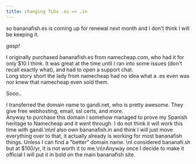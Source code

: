 ```yaml
---
title: changing TLDs .es => .in
---
```

so bananafish.es is coming up for renewal next month and I don't think I will be keeping it.

*gasp!*

I originally purchased bananafish.es from namecheap.com, who had it for only $10 I think.  It was great at the time until I ran into some issues (don't recall exactly what), and had to open a support chat.  
Long story short the lady from namecheap had no idea what a .es even was nor knew that namecheap even sold them. 

Sooo..

I transferred the domain name to gandi.net, who is pretty awesome.  They give free webhosting, email, ssl certs, and more.  
Anyway to purchase this domain I somehow managed to prove my Spanish heritage to Namecheap and it went through.  I do not think it will work this time with gandi.\n\nI also own bananafish.in and think I will just move everything over to that, it actually already is working for most bananafish things.  Unless I can find a \"better\" domain name.  \nI considered bananafi.sh but at $100/yr, it is not worth it to me.\n\nAnyway once I decide to make it official I will put it in bold on the main bananafish site.
